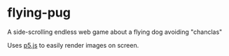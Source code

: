 # flying-pug
A side-scrolling endless web game about a flying dog avoiding "chanclas"

Uses [p5.js](https://p5js.org) to easily render images on screen.
